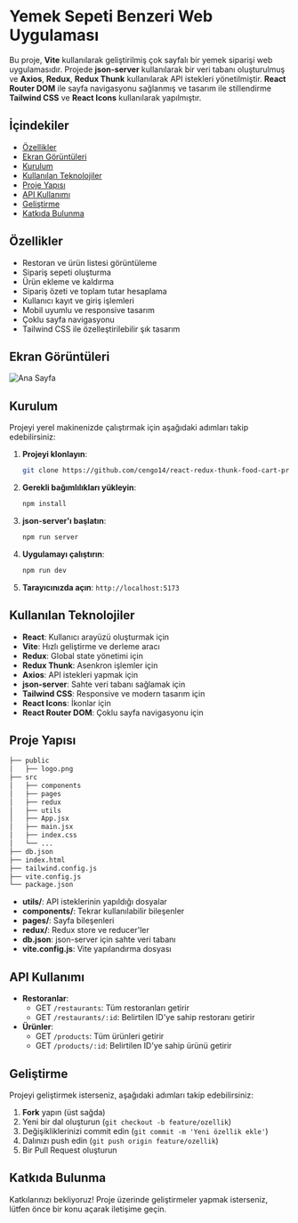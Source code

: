 
# Yemek Sepeti Benzeri Web Uygulaması

Bu proje, **Vite** kullanılarak geliştirilmiş çok sayfalı bir yemek siparişi web uygulamasıdır. Projede **json-server** kullanılarak bir veri tabanı oluşturulmuş ve **Axios**, **Redux**, **Redux Thunk** kullanılarak API istekleri yönetilmiştir. **React Router DOM** ile sayfa navigasyonu sağlanmış ve tasarım ile stillendirme **Tailwind CSS** ve **React Icons** kullanılarak yapılmıştır.

## İçindekiler
- [Özellikler](#özellikler)
- [Ekran Görüntüleri](#ekran-görüntüleri)
- [Kurulum](#kurulum)
- [Kullanılan Teknolojiler](#kullanılan-teknolojiler)
- [Proje Yapısı](#proje-yapısı)
- [API Kullanımı](#api-kullanımı)
- [Geliştirme](#geliştirme)
- [Katkıda Bulunma](#katkıda-bulunma)

## Özellikler
- Restoran ve ürün listesi görüntüleme
- Sipariş sepeti oluşturma
- Ürün ekleme ve kaldırma
- Sipariş özeti ve toplam tutar hesaplama
- Kullanıcı kayıt ve giriş işlemleri
- Mobil uyumlu ve responsive tasarım
- Çoklu sayfa navigasyonu
- Tailwind CSS ile özelleştirilebilir şık tasarım

## Ekran Görüntüleri

![Ana Sayfa](desktop.gif)


## Kurulum

Projeyi yerel makinenizde çalıştırmak için aşağıdaki adımları takip edebilirsiniz:

1. **Projeyi klonlayın**:
   ```bash
   git clone https://github.com/cengo14/react-redux-thunk-food-cart-project
   ```

2. **Gerekli bağımlılıkları yükleyin**:
   ```bash
   npm install
   ```

3. **json-server'ı başlatın**:
   ```bash
   npm run server
   ```

4. **Uygulamayı çalıştırın**:
   ```bash
   npm run dev
   ```

5. **Tarayıcınızda açın**:
   `http://localhost:5173`

## Kullanılan Teknolojiler

- **React**: Kullanıcı arayüzü oluşturmak için
- **Vite**: Hızlı geliştirme ve derleme aracı
- **Redux**: Global state yönetimi için
- **Redux Thunk**: Asenkron işlemler için
- **Axios**: API istekleri yapmak için
- **json-server**: Sahte veri tabanı sağlamak için
- **Tailwind CSS**: Responsive ve modern tasarım için
- **React Icons**: İkonlar için
- **React Router DOM**: Çoklu sayfa navigasyonu için

## Proje Yapısı

```bash
├── public
│   ├── logo.png
├── src
│   ├── components
│   ├── pages
│   ├── redux
│   ├── utils
│   ├── App.jsx
│   ├── main.jsx
│   ├── index.css
│   └── ...
├── db.json
├── index.html
├── tailwind.config.js
├── vite.config.js
└── package.json
```

- **utils/**: API isteklerinin yapıldığı dosyalar
- **components/**: Tekrar kullanılabilir bileşenler
- **pages/**: Sayfa bileşenleri
- **redux/**: Redux store ve reducer'ler
- **db.json**: json-server için sahte veri tabanı
- **vite.config.js**: Vite yapılandırma dosyası

## API Kullanımı

- **Restoranlar**:
  - GET `/restaurants`: Tüm restoranları getirir
  - GET `/restaurants/:id`: Belirtilen ID'ye sahip restoranı getirir
- **Ürünler**:
  - GET `/products`: Tüm ürünleri getirir
  - GET `/products/:id`: Belirtilen ID'ye sahip ürünü getirir

## Geliştirme

Projeyi geliştirmek isterseniz, aşağıdaki adımları takip edebilirsiniz:

1. **Fork** yapın (üst sağda)
2. Yeni bir dal oluşturun (`git checkout -b feature/ozellik`)
3. Değişikliklerinizi commit edin (`git commit -m 'Yeni özellik ekle'`)
4. Dalınızı push edin (`git push origin feature/ozellik`)
5. Bir Pull Request oluşturun

## Katkıda Bulunma

Katkılarınızı bekliyoruz! Proje üzerinde geliştirmeler yapmak isterseniz, lütfen önce bir konu açarak iletişime geçin.
